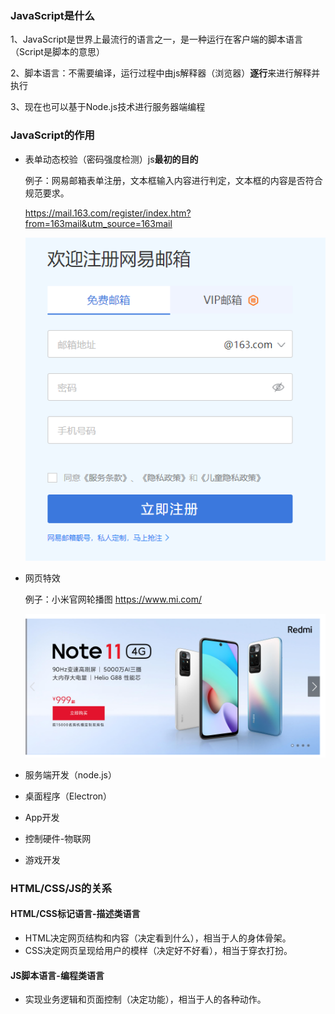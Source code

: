 ### JavaScript是什么

1、JavaScript是世界上最流行的语言之一，是一种运行在客户端的脚本语言（Script是脚本的意思）

2、脚本语言：不需要编译，运行过程中由js解释器（浏览器）**逐行**来进行解释并执行

3、现在也可以基于Node.js技术进行服务器端编程

### JavaScript的作用

- 表单动态校验（密码强度检测）js**最初的目的**

  

  例子：网易邮箱表单注册，文本框输入内容进行判定，文本框的内容是否符合规范要求。

  

  https://mail.163.com/register/index.htm?from=163mail&utm_source=163mail

  

  ![image-20211202224857660](README.assets/image-20211202224857660.png)

- 网页特效

  例子：小米官网轮播图		https://www.mi.com/

  

  ![image-20211202225022229](README.assets/image-20211202225022229.png)

- 服务端开发（node.js）

- 桌面程序（Electron）

- App开发

- 控制硬件-物联网

- 游戏开发



### HTML/CSS/JS的关系

#### HTML/CSS标记语言-描述类语言

- HTML决定网页结构和内容（决定看到什么），相当于人的身体骨架。
- CSS决定网页呈现给用户的模样（决定好不好看），相当于穿衣打扮。

#### JS脚本语言-编程类语言

- 实现业务逻辑和页面控制（决定功能），相当于人的各种动作。

